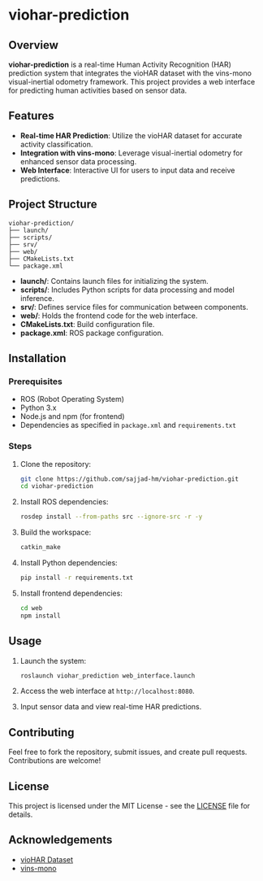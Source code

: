 
# viohar-prediction

## Overview

**viohar-prediction** is a real-time Human Activity Recognition (HAR) prediction system that integrates the vioHAR dataset with the vins-mono visual-inertial odometry framework. This project provides a web interface for predicting human activities based on sensor data.

## Features

- **Real-time HAR Prediction**: Utilize the vioHAR dataset for accurate activity classification.
- **Integration with vins-mono**: Leverage visual-inertial odometry for enhanced sensor data processing.
- **Web Interface**: Interactive UI for users to input data and receive predictions.

## Project Structure

```
viohar-prediction/
├── launch/
├── scripts/
├── srv/
├── web/
├── CMakeLists.txt
└── package.xml
```

- **launch/**: Contains launch files for initializing the system.
- **scripts/**: Includes Python scripts for data processing and model inference.
- **srv/**: Defines service files for communication between components.
- **web/**: Holds the frontend code for the web interface.
- **CMakeLists.txt**: Build configuration file.
- **package.xml**: ROS package configuration.

## Installation

### Prerequisites

- ROS (Robot Operating System)
- Python 3.x
- Node.js and npm (for frontend)
- Dependencies as specified in `package.xml` and `requirements.txt`

### Steps

1. Clone the repository:

   ```bash
   git clone https://github.com/sajjad-hm/viohar-prediction.git
   cd viohar-prediction
   ```

2. Install ROS dependencies:

   ```bash
   rosdep install --from-paths src --ignore-src -r -y
   ```

3. Build the workspace:

   ```bash
   catkin_make
   ```

4. Install Python dependencies:

   ```bash
   pip install -r requirements.txt
   ```

5. Install frontend dependencies:

   ```bash
   cd web
   npm install
   ```

## Usage

1. Launch the system:

   ```bash
   roslaunch viohar_prediction web_interface.launch
   ```

2. Access the web interface at `http://localhost:8080`.

3. Input sensor data and view real-time HAR predictions.

## Contributing

Feel free to fork the repository, submit issues, and create pull requests. Contributions are welcome!

## License

This project is licensed under the MIT License - see the [LICENSE](LICENSE) file for details.

## Acknowledgements

- [vioHAR Dataset](https://github.com/viothings/viohar)
- [vins-mono](https://github.com/HKUST-Aerial-Robotics/VINS-Mono)
